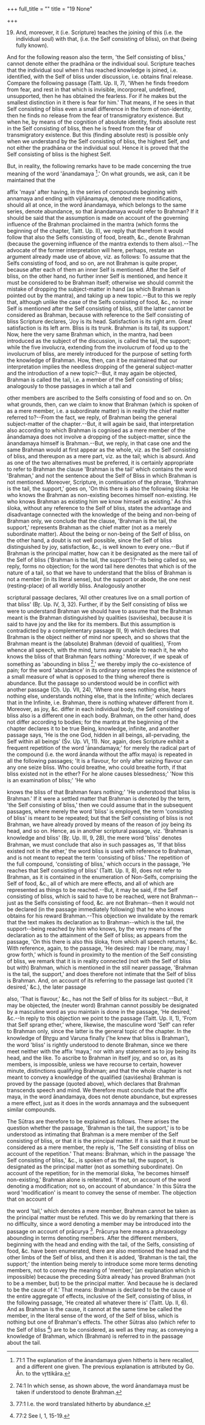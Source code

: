 +++
full_title = ""
title = "19 None"

+++


19. And, moreover, it (i.e. Scripture) teaches the joining of this (i.e. the individual soul) with that, (i.e. the Self consisting of bliss), on that (being fully known).

And for the following reason also the term, 'the Self consisting of bliss,' cannot denote either the pradhāna or the individual soul. Scripture teaches that the individual soul when it has reached knowledge is joined, i.e. identified, with the Self of bliss under discussion, i.e. obtains final release. Compare the following passage (Taitt. Up. II, 7), 'When he finds freedom from fear, and rest in that which is invisible, incorporeal, undefined, unsupported, then he has obtained the fearless. For if he makes but the smallest distinction in it there is fear for him.' That means, if he sees in that Self consisting of bliss even a small difference in the form of non-identity, then he finds no release from the fear of transmigratory existence. But when he, by means of the cognition of absolute identity, finds absolute rest in the Self consisting of bliss, then he is freed from the fear of transmigratory existence. But this (finding absolute rest) is possible only when we understand by the Self consisting of bliss, the highest Self, and not either the pradhāna or the individual soul. Hence it is proved that the Self consisting of bliss is the highest Self.

But, in reality, the following remarks have to be made concerning the true meaning of the word 'ānandamaya [^fn_115].' On what grounds, we ask, can it be maintained that the

[^fn_115]: 71:1 The explanation of the ānandamaya given hitherto is here recalled, and a different one given. The previous explanation is attributed by Go. Ān. to the vr̥ttikāra.

affix 'maya' after having, in the series of compounds beginning with annamaya and ending with vijñānamaya, denoted mere modifications, should all at once, in the word ānandamaya, which belongs to the same series, denote abundance, so that ānandamaya would refer to Brahman? If it should be said that the assumption is made on account of the governing influence of the Brahman proclaimed in the mantra (which forms the beginning of the chapter, Taitt. Up. II), we reply that therefrom it would follow that also the Selfs consisting of food, breath, &c., denote Brahman (because the governing influence of the mantra extends to them also).--The advocate of the former interpretation will here, perhaps, restate an argument already made use of above, viz. as follows: To assume that the Selfs consisting of food, and so on, are not Brahman is quite proper, because after each of them an inner Self is mentioned. After the Self of bliss, on the other hand, no further inner Self is mentioned, and hence it must be considered to be Brahman itself; otherwise we should commit the mistake of dropping the subject-matter in hand (as which Brahman is pointed out by the mantra), and taking up a new topic.--But to this we reply that, although unlike the case of the Selfs consisting of food, &c., no inner Self is mentioned after the Self consisting of bliss, still the latter cannot be considered as Brahman, because with reference to the Self consisting of bliss Scripture declares, 'Joy is its head. Satisfaction is its right arm. Great satisfaction is its left arm. Bliss is its trunk. Brahman is its tail, its support.' Now, here the very same Brahman which, in the mantra, had been introduced as the subject of the discussion, is called the tail, the support; while the five involucra, extending from the involucrum of food up to the involucrum of bliss, are merely introduced for the purpose of setting forth the knowledge of Brahman. How, then, can it be maintained that our interpretation implies the needless dropping of the general subject-matter and the introduction of a new topic?--But, it may again be objected, Brahman is called the tail, i.e. a member of the Self consisting of bliss; analogously to those passages in which a tail and

other members are ascribed to the Selfs consisting of food and so on. On what grounds, then, can we claim to know that Brahman (which is spoken of as a mere member, i.e. a subordinate matter) is in reality the chief matter referred to?--From the fact, we reply, of Brahman being the general subject-matter of the chapter.--But, it will again be said, that interpretation also according to which Brahman is cognised as a mere member of the ānandamaya does not involve a dropping of the subject-matter, since the ānandamaya himself is Brahman.--But, we reply, in that case one and the same Brahman would at first appear as the whole, viz. as the Self consisting of bliss, and thereupon as a mere part, viz. as the tail; which is absurd. And as one of the two alternatives must be preferred, it is certainly appropriate to refer to Brahman the clause 'Brahman is the tail' which contains the word 'Brahman,' and not the sentence about the Self of Bliss in which Brahman is not mentioned. Moreover, Scripture, in continuation of the phrase, 'Brahman is the tail, the support,' goes on, 'On this there is also the following śloka: He who knows the Brahman as non-existing becomes himself non-existing. He who knows Brahman as existing him we know himself as existing.' As this śloka, without any reference to the Self of bliss, states the advantage and disadvantage connected with the knowledge of the being and non-being of Brahman only, we conclude that the clause, 'Brahman is the tail, the support,' represents Brahman as the chief matter (not as a merely subordinate matter). About the being or non-being of the Self of bliss, on the other hand, a doubt is not well possible, since the Self of bliss distinguished by joy, satisfaction, &c., is well known to every one.--But if Brahman is the principal matter, how can it be designated as the mere tail of the Self of bliss ('Brahman is the tail, the support')?--Its being called so, we reply, forms no objection; for the word tail here denotes that which is of the nature of a tail, so that we have to understand that the bliss of Brahman is not a member (in its literal sense), but the support or abode, the one nest (resting-place) of all worldly bliss. Analogously another

scriptural passage declares, 'All other creatures live on a small portion of that bliss' (Br̥. Up. IV, 3, 32). Further, if by the Self consisting of bliss we were to understand Brahman we should have to assume that the Brahman meant is the Brahman distinguished by qualities (saviśesha), because it is said to have joy and the like for its members. But this assumption is contradicted by a complementary passage (II, 9) which declares that Brahman is the object neither of mind nor speech, and so shows that the Brahman meant is the (absolute) Brahman (devoid of qualities), 'From whence all speech, with the mind, turns away unable to reach it, he who knows the bliss of that Brahman fears nothing.' Moreover, if we speak of something as 'abounding in bliss [^fn_116],' we thereby imply the co-existence of pain; for the word 'abundance' in its ordinary sense implies the existence of a small measure of what is opposed to the thing whereof there is abundance. But the passage so understood would be in conflict with another passage (Cḥ. Up. VII, 24), 'Where one sees nothing else, hears nothing else, understands nothing else, that is the Infinite;' which declares that in the Infinite, i.e. Brahman, there is nothing whatever different from it. Moreover, as joy, &c. differ in each individual body, the Self consisting of bliss also is a different one in each body. Brahman, on the other hand, does not differ according to bodies; for the mantra at the beginning of the chapter declares it to be true Being, knowledge, infinite, and another passage says, 'He is the one God, hidden in all beings, all-pervading, the Self within all beings' (Śv. Up. VI, 11). Nor, again, does Scripture exhibit a frequent repetition of the word 'ānandamaya;' for merely the radical part of the compound (i.e. the word ānanda without the affix maya) is repeated in all the following passages; 'It is a flavour, for only after seizing flavour can any one seize bliss. Who could breathe, who could breathe forth, if that bliss existed not in the ether? For he alone causes blessedness;' 'Now this is an examination of bliss;' 'He who

[^fn_116]: 74:1 In which sense, as shown above, the word ānandamaya must be taken if understood to denote Brahman.

knows the bliss of that Brahman fears nothing;' 'He understood that bliss is Brahman.' If it were a settled matter that Brahman is denoted by the term, 'the Self consisting of bliss,' then we could assume that in the subsequent passages, where merely the word 'bliss' is employed, the term 'consisting of bliss' is meant to be repeated; but that the Self consisting of bliss is not Brahman, we have already proved by means of the reason of joy being its head, and so on. Hence, as in another scriptural passage, viz. 'Brahman is knowledge and bliss' (Br̥. Up. III, 9, 28), the mere word 'bliss' denotes Brahman, we must conclude that also in such passages as, 'If that bliss existed not in the ether,' the word bliss is used with reference to Brahman, and is not meant to repeat the term 'consisting of bliss.' The repetition of the full compound, 'consisting of bliss,' which occurs in the passage, 'He reaches that Self consisting of bliss' (Taitt. Up. II, 8), does not refer to Brahman, as it is contained in the enumeration of Non-Selfs, comprising the Self of food, &c., all of which are mere effects, and all of which are represented as things to be reached.--But, it may be said, if the Self consisting of bliss, which is said to have to be reached, were not Brahman--just as the Selfs consisting of food, &c. are not Brahman--then it would not be declared (in the passage immediately following) that he who knows obtains for his reward Brahman.--This objection we invalidate by the remark that the text makes its declaration as to Brahman--which is the tail, the support--being reached by him who knows, by the very means of the declaration as to the attainment of the Self of bliss; as appears from the passage, 'On this there is also this śloka, from which all speech returns,' &c. With reference, again, to the passage, 'He desired: may I be many, may I grow forth,' which is found in proximity to the mention of the Self consisting of bliss, we remark that it is in reality connected (not with the Self of bliss but with) Brahman, which is mentioned in the still nearer passage, 'Brahman is the tail, the support,' and does therefore not intimate that the Self of bliss is Brahman. And, on account of its referring to the passage last quoted ('it desired,' &c.), the later passage

also, 'That is flavour,' &c., has not the Self of bliss for its subject.--But, it may be objected, the (neuter word) Brahman cannot possibly be designated by a masculine word as you maintain is done in the passage, 'He desired,' &c.--In reply to this objection we point to the passage (Taitt. Up. II, 1), 'From that Self sprang ether,' where, likewise, the masculine word 'Self' can refer to Brahman only, since the latter is the general topic of the chapter. In the knowledge of Bhr̥gu and Varuṇa finally ('he knew that bliss is Brahman'), the word 'bliss' is rightly understood to denote Brahman, since we there meet neither with the affix 'maya,' nor with any statement as to joy being its head, and the like. To ascribe to Brahman in itself joy, and so on, as its members, is impossible, unless we have recourse to certain, however minute, distinctions qualifying Brahman; and that the whole chapter is not meant to convey a knowledge of the qualified (saviśesha) Brahman is proved by the passage (quoted above), which declares that Brahman transcends speech and mind. We therefore must conclude that the affix maya, in the word ānandamaya, does not denote abundance, but expresses a mere effect, just as it does in the words annamaya and the subsequent similar compounds.

The Sūtras are therefore to be explained as follows. There arises the question whether the passage, 'Brahman is the tail, the support,' is to be understood as intimating that Brahman is a mere member of the Self consisting of bliss, or that it is the principal matter. If it is said that it must be considered as a mere member, the reply is, 'The Self consisting of bliss on account of the repetition.' That means: Brahman, which in the passage 'the Self consisting of bliss,' &c., is spoken of as the tail, the support, is designated as the principal matter (not as something subordinate). On account of the repetition; for in the memorial śloka, 'he becomes himself non-existing,' Brahman alone is reiterated. 'If not, on account of the word denoting a modification; not so, on account of abundance.' In this Sūtra the word 'modification' is meant to convey the sense of member. The objection that on account of

the word 'tail,' which denotes a mere member, Brahman cannot be taken as the principal matter must be refuted. This we do by remarking that there is no difficulty, since a word denoting a member may be introduced into the passage on account of prācurya [^fn_117]. Prācurya here means a phraseology abounding in terms denoting members. After the different members, beginning with the head and ending with the tail, of the Selfs, consisting of food, &c. have been enumerated, there are also mentioned the head and the other limbs of the Self of bliss, and then it is added, 'Brahman is the tail, the support;' the intention being merely to introduce some more terms denoting members, not to convey the meaning of 'member,' (an explanation which is impossible) because the preceding Sūtra already has proved Brahman (not to be a member, but) to be the principal matter. 'And because he is declared to be the cause of it.' That means: Brahman is declared to be the cause of the entire aggregate of effects, inclusive of the Self, consisting of bliss, in the following passage, 'He created all whatever there is' (Taitt. Up. II, 6). And as Brahman is the cause, it cannot at the same time be called the member, in the literal sense of the word, of the Self of bliss, which is nothing but one of Brahman's effects. The other Sūtras also (which refer to the Self of bliss [^fn_118]) are to be considered, as well as they may, as conveying a knowledge of Brahman, which (Brahman) is referred to in the passage about the tail.

[^fn_117]: 77:1 I.e. the word translated hitherto by abundance.

[^fn_118]: 77:2 See I, 1, 15-19.

